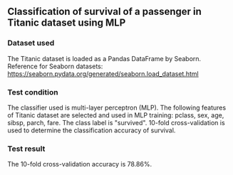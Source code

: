 ## Classification of survival of a passenger in Titanic dataset using MLP

### Dataset used
The Titanic dataset is loaded as a Pandas DataFrame by Seaborn. 
Reference for Seaborn datasets:
https://seaborn.pydata.org/generated/seaborn.load_dataset.html

### Test condition
The classifier used is multi-layer perceptron (MLP). 
The following features of Titanic dataset are selected and used in MLP training: pclass, sex, age, sibsp, parch, fare.
The class label is "survived". 
10-fold cross-validation is used to determine the classification accuracy of survival.

### Test result
The 10-fold cross-validation accuracy is 78.86%.
